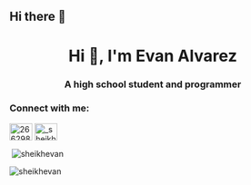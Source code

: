 ## Hi there 👋

<h1 align="center">Hi 👋, I'm Evan Alvarez</h1>
<h3 align="center">A high school student and programmer</h3>

<h3 align="left">Connect with me:</h3>
<p align="left">
<a href="https://stackoverflow.com/users/26629850" target="blank"><img align="center" src="https://raw.githubusercontent.com/rahuldkjain/github-profile-readme-generator/master/src/images/icons/Social/stack-overflow.svg" alt="26629850" height="30" width="40" /></a>
<a href="discordapp.com/users/1278461266356338782" target="blank"><img align="center" src="https://raw.githubusercontent.com/rahuldkjain/github-profile-readme-generator/master/src/images/icons/Social/discord.svg" alt="_sheikhevan" height="30" width="40" /></a>
</p>

<p>&nbsp;<img align="center" src="https://github-readme-stats.vercel.app/api?username=sheikhevan&show_icons=true&locale=en" alt="sheikhevan" /></p>

<p><img align="center" src="https://github-readme-streak-stats.herokuapp.com/?user=sheikhevan&" alt="sheikhevan" /></p>
